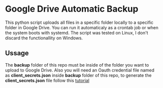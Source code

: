 # Google Drive Automatic Backup

This python script uploads all files in a specific folder locally to a specific folder in Google Drive. You can run it automaticaly as a crontab job or when the system boots with systemd. The script was tested on Linux, I don't discard the functionallity on Windows.

## Ussage

The **backup** folder of this repo must be inside of the folder you want to upload to Google Drive. Also you will need an Oauth credential file named as **client_secrets.json** inside **backup** folder of this repo, to generate the **client_secrets.json** file follow this [tutorial](https://help.talend.com/r/E3i03eb7IpvsigwC58fxQg/Lp096EBnOyWNk33h~CKm~Q)
